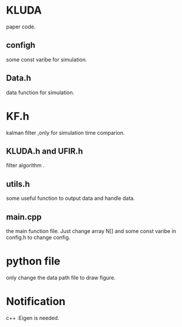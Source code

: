 # KLUDA
paper code.
## configh
some const varibe for simulation.
## Data.h
data function for simulation.
# KF.h
kalman filter ,only for simulation time comparion.
## KLUDA.h and UFIR.h
filter algorithm .
## utils.h
some useful function to output data and handle data. 
## main.cpp
the main function file. Just change array N[] and some const varibe in config.h to change config. 

# python file
only change the data path file to draw figure.

# Notification
c++ :Eigen is needed.
